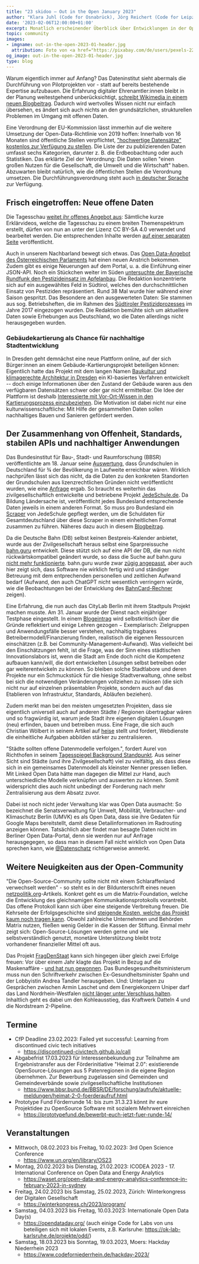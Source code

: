 ```yaml
---
title: "23 skidoo – Out in the Open January 2023"
author: "Klara Juhl (Code for Osnabrück), Jörg Reichert (Code for Leipzig), et al."
date: '2023-02-06T12:00:00+01:00'
excerpt: Monatlich erscheinender Überblick über Entwicklungen in der Open Data und Civic Tech Szene
topic: community
images:
- imgname: out-in-the-open-2023-01-header.jpg
  attribution: Foto von <a href="https://pixabay.com/de/users/pexels-2286921/">Pexels</a> auf <a href="https://pixabay.com/de/photos/offenes-zeichen-neon-lights-1836961/">Pixabay</a>
og_image: out-in-the-open-2023-01-header.jpg
type: blog
---
```


Warum eigentlich immer auf Anfang? Das Dateninstitut sieht abermals die Durchführung von Pilotprojekten vor - statt auf bereits bestehende Expertise aufzubauen. Die Erfahrung digitaler Ehrenamtler:innen bleibt in der Planung weitestgehend unberücksichtigt, [schreibt Wikimedia in einem neuen Blogbeitrag](https://blog.wikimedia.de/2023/01/19/dateninstitut-ehrenamtliche-expertise-nutzen/). Dadurch wird wertvolles Wissen nicht nur einfach übersehen, es ändert sich auch nichts an den grundsätzlichen, strukturellen Problemen im Umgang mit offenen Daten.

Eine Verordnung der EU-Kommission lässt immerhin auf die weitere Umsetzung der Open-Data-Richtlinie von 2019 hoffen: Innerhalb von 16 Monaten sind öffentliche Stellen verpflichtet, ["hochwertige Datensätze" kostenlos zur Verfügung zu stellen](https://www.heise.de/news/Open-Data-EU-Behoerden-muessen-hochwertige-Verkehrs-und-Wetterdaten-freigeben-7467174.html). Die Liste der zu publizierenden Daten umfasst sechs Kategorien, darunter z. B. die Erdbeobachtung oder auch Statistiken. Das erklärte Ziel der Verordnung: Die Daten sollen "einen großen Nutzen für die Gesellschaft, die Umwelt und die Wirtschaft" haben. Abzuwarten bleibt natürlich, wie die öffentlichen Stellen die Verordnung umsetzen. Die Durchführungsverordnung steht auch [in deutscher Sprache](https://eur-lex.europa.eu/legal-content/DE/TXT/HTML/?uri=CELEX:32023R0138&from=EN#d1e213-43-1) zur Verfügung.

## Frisch eingetroffen: Neue offene Daten
Die Tagesschau [weitet ihr offenes Angebot aus](https://www.tagesschau.de/inland/tagesschau-creative-commons-101.html): Sämtliche kurze Erklärvideos, welche die Tagesschau zu einem breiten Themenspektrum erstellt, dürfen von nun an unter der Lizenz CC BY-SA 4.0 verwendet und bearbeitet werden. Die entsprechenden Inhalte werden [auf einer separaten Seite](https://www.tagesschau.de/multimedia/video/creativecommonsdossier-101.html) veröffentlicht.

Auch in unserem Nachbarland bewegt sich etwas. Das [Open Data-Angebot des Österreichischen Parlaments](https://www.parlament.gv.at/recherchieren/open-data/) hat einen neuen Anstrich bekommen. Zudem gibt es einige Neuerungen auf dem Portal, u. a. die Einführung einer JSON-API.
Noch ein Stückchen weiter im Süden [untersuchte der Bayerische Rundfunk den Pestizideinsatz im Apfelanbau](https://interaktiv.br.de/pestizide-im-apfel-anbau/index.html). Die Redaktion konzentrierte sich auf ein ausgewähltes Feld in Südtirol, welches den durchschnittlichen Einsatz von Pestiziden repräsentiert. Rund 38 Mal wurde hier während einer Saison gespritzt. Das Besondere an den ausgewerteten Daten: Sie stammen aus sog. Betriebsheften, die im Rahmen des [Südtiroler Pestizidprozesses](https://www.br.de/nachrichten/bayern/suedtiroler-apfelstreit-teilerfolg-fuer-pestizid-kritiker,Svq05i3) im Jahre 2017 eingezogen wurden. Die Redaktion bemühte sich um aktuellere Daten sowie Erhebungen aus Deutschland, wo die Daten allerdings nicht herausgegeben wurden.

### Gebäudekartierung als Chance für nachhaltige Stadtentwicklung
In Dresden geht demnächst eine neue Plattform online, auf der sich Bürger:innen an einem Gebäude-Kartierungsprojekt beteiligen können: Eigentlich hatte das Projekt mit dem langen Namen [Baukultur und klimagerechte Architektur in Dresden](https://www.citizenscience-wettbewerb.de/autorin/baukultur-und-klimagerechte-architektur-dresden) ein KI-basiertes Verfahren entwickelt -- doch einige Informationen über den Zustand der Gebäude waren aus den verfügbaren Datensätzen schwer oder gar nicht ermittelbar. Die Idee der Plattform ist deshalb [Interessierte mit Vor-Ort-Wissen in den Kartierungsprozess einzubeziehen](https://www.citizenscience-wettbewerb.de/blog/colouring-dresden-wie-kam-es-dazu). Die Motivation ist dabei nicht nur eine kulturwissenschaftliche: Mit Hilfe der gesammelten Daten sollen nachhaltiges Bauen und Sanieren gefördert werden.

## Der Zusammenhang von Offenheit, Standards, stabilen APIs und nachhaltiger Anwendungen 
Das Bundesinstitut für Bau-, Stadt- und Raumforschung (BBSR) veröffentlichte am 18. Januar seine [Auswertung](https://www.bbsr.bund.de/BBSR/DE/startseite/kurzmeldungen/erreichbarkeit-grundschulen.html), dass Grundschulen in Deutschland für ¾ der Bevölkerung in Laufweite erreichbar wären. Wirklich nachprüfen lässt sich das nicht, da die Daten zu den konkreten Standorten der Grundschulen aus lizenzrechtlichen Gründen nicht veröffentlicht wurden, wie eine [Anfrage](https://twitter.com/datenschatz/status/1616381958170320896) ergab. So braucht es weiterhin das zivilgesellschaftlich entwickelte und betriebene Projekt [JedeSchule.de](https://jedeschule.de/). Da Bildung Ländersache ist, veröffentlicht jedes Bundesland entsprechende Daten jeweils in einem anderen Format. So muss pro Bundesland ein [Scraper](https://github.com/Datenschule/jedeschule-scraper) von JedeSchule gepflegt werden, um die Schuldaten für Gesamtdeutschland über diese Scraper in einem einheitlichen Format zusammen zu führen. Näheres dazu auch in diesem [Blogbeitrag](https://codefor.de/blog/jedeschule-2/). 

Da die Deutsche Bahn (DB) selbst keinen Bestpreis-Kalender anbietet, wurde aus der Zivilgesellschaft heraus selbst eine Sparpreissuche [bahn.guru](https://bahn.guru/) entwickelt. Diese stützt sich auf eine API der DB, die nun nicht rückwärtskompatibel geändert wurde, so dass die Suche auf bahn.guru [nicht mehr funktionierte](https://twitter.com/Lenny_du_Nord/status/1617294456633413632). bahn.guru wurde zwar [zügig angepasst](https://twitter.com/juliustens/status/1617536396725735425), aber auch hier zeigt sich, dass Software nie wirklich fertig wird und ständiger Betreuung mit dem entprechenden personellen und zeitlichen Aufwand bedarf (Aufwand, den auch ChatGPT nicht wesentlich verringern würde, wie die Beobachtungen bei der Entwicklung des [BahnCard-Rechner](https://twitter.com/paul_ramisch/status/1620793713428688897) zeigen).

Eine Erfahrung, die nun auch das CityLab Berlin mit ihrem Stadtpuls Projekt machen musste. Am 31. Januar wurde der Dienst nach einjähriger Testphase eingestellt. In einem [Blogeintrag](https://stories.stadtpuls.com/stadtpuls-ende) wird selbstkritisch über die Gründe reflektiert und einige Lehren gezogen − Exemplarisch: Zielgruppen und Anwendungsfälle besser verstehen, nachhaltig tragbares Betreibermodell/Finanzierung finden, realistisch die eigenen Ressourcen einschätzen (z.B. bei Community-Management-Aufwand). Was vielleicht bei den Einschätzungen fehlt, ist die Frage, was der Sinn eines städtischen Innovationslabors ist, wenn die Stadt am Ende doch nicht die Kompetenz aufbauen kann/will, die dort entwickelten Lösungen selbst betreiben oder gar weiterentwickeln zu können. So bleiben solche Stadtlabore und deren Projekte nur ein Schmuckstück für die hiesige Stadtverwaltung, ohne selbst bei sich die notwendigen Veränderungen vollziehen zu müssen (die sich nicht nur auf einzelnen präsentablen Projekte, sondern auch auf das Etablieren von Infrastruktur, Standards, Abläufen beziehen).

Zudem merkt man bei den meisten umgesetzten Projekten, dass sie eigentlich universell auch auf anderen Städte / Regionen übertragbar wären und so fragwürdig ist, warum jede Stadt ihre eigenen digitalen Lösungen (neu) erfinden, bauen und betreiben muss. Eine Frage, die sich auch Christian Wölbert in seinem Artikel auf [heise](https://www.heise.de/meinung/Digitalisierung-der-Verwaltung-Gegen-jede-Logik-7466964.html) stellt und fordert, Webdienste die einheitliche Aufgaben abbilden stärker zu zentralisieren.  

"Städte sollten offene Datenmodelle verfolgen.", fordert Aurel von Richthofen in seinem [Tagesspiegel Background Standpunkt](https://background.tagesspiegel.de/smart-city/linked-open-data-und-semantische-webtechnologien-als-chancen-fuer-stadtdaten). Aus seiner Sicht sind Städte (und ihre Zivilgesellschaft) viel zu vielfältig, als dass diese sich in ein gemeinsames Datenmodell als kleinster Nenner pressen ließen. Mit Linked Open Data hätte man dagegen die Mittel zur Hand, auch unterschiedliche Modelle verknüpfen und auswerten zu können. Somit widerspricht dies auch nicht unbedingt der Forderung nach mehr Zentralisierung aus dem Absatz zuvor.  

Dabei ist noch nicht jeder Verwaltung klar was Open Data ausmacht: So bezeichnet die Senatsverwaltung für Umwelt, Mobilität, Verbraucher- und Klimaschutz Berlin (UMVK) es als Open Data, dass sie ihre Gedaten für Google Maps bereitstellt, damit diese Detailinformationen im Radrouting anzeigen können. Tatsächlich aber findet man besagte Daten nicht im Berliner Open Data-Portal, denn sie werden nur auf Anfrage herausgegegen, so dass man in diesem Fall nicht wirklich von Open Data sprechen kann, wie [@Datenschatz](https://twitter.com/datenschatz/status/1616778170505777152) richtigerweise anmerkt.

## Weitere Neuigkeiten aus der Open-Community
"Die Open-Source-Community sollte nicht mit einem Schlaraffenland verwechselt werden" - so steht es in der Bildunterschrift eines neuen [netzpolitik.org](https://netzpolitik.org/)-Artikels. Konkret geht es um die Matrix-Foundation, welche die Entwicklung des gleichnamigen Kommunikationsprotokolls vorantreibt. Das offene Protokoll kann sich über eine steigende Verbreitung freuen. Die Kehrseite der Erfolgsgeschichte sind [steigende Kosten, welche das Projekt kaum noch tragen kann](https://netzpolitik.org/2023/matrix-open-source-wachstum-in-geldnot/). Obwohl zahlreiche Unternehmen und Behörden Matrix nutzen, fließen wenig Gelder in die Kassen der Stiftung. Einmal mehr zeigt sich: Open-Source-Lösungen werden gerne und wie selbstverständlich genutzt, monetäre Unterstützung bleibt trotz vorhandener finanzieller Mittel oft aus.

Das Projekt [FragDenStaat](https://fragdenstaat.de/) kann sich hingegen über gleich zwei Erfolge freuen: Vor über einem Jahr klagte das Projekt in Bezug auf die Maskenaffäre - [und hat nun gewonnen](https://twitter.com/fragdenstaat/status/1616449968688226304). Das Bundesgesundheitsministerum muss nun den Schriftverkehr zwischen Ex-Gesundheitsminister Spahn und der Lobbyistin Andrea Tandler herausgeben.
Und: Unterlagen zu Gesprächen zwischen Armin Laschet und dem Energiekonzern Uniper darf das Land Nordrhein-Westfalen [nicht länger unter Verschluss halten](https://twitter.com/fragdenstaat/status/1615005626337222659). Inhaltlich geht es dabei um den Kohleausstieg, das Kraftwerk Datteln 4 und die Nordstream 2-Pipeline.

## Termine
 * CfP Deadline 23.02.2023: Failed yet successful: Learning from discontinued civic tech initiatives
   * https://discontinued-civictech.github.io/call
 * Abgabefrist 17.03.2023 für Interessenbekundung zur Teilnahme am Ergebnistransfer aus der Förderinitiative "Heimat 2.0": existierende OpenSource-Lösungen aus 5 Patenregionen in die eigene Region übernehmen. Zur Bewerbung zugelassen sind Gemeinden und Gemeindeverbände sowie zivilgesellschaftliche Institutionen
   * https://www.bbsr.bund.de/BBSR/DE/forschung/aufrufe/aktuelle-meldungen/heimat-2-0-foerderaufruf.html
 * Prototype Fund Förderrunde 14: bis zum 31.3.23 könnt ihr eure Projektidee zu OpenSource Software mit sozialem Mehrwert einreichen
   * https://prototypefund.de/bewerbt-euch-jetzt-fuer-runde-14/

## Veranstaltungen
 * Mittwoch, 08.02.2023 bis Freitag, 10.02.2023: 3rd Open Science Conference
   * https://www.un.org/en/library/OS23
 * Montag, 20.02.2023 bis Dienstag, 21.02.2023: ICODEA 2023 - 17. International Conference on Open Data and Energy Analytics
   * https://waset.org/open-data-and-energy-analytics-conference-in-february-2023-in-sydney
 * Freitag, 24.02.2023 bis Samstag, 25.02.2023, Zürich: Winterkongress der Digitalen Gesellschaft
   * https://winterkongress.ch/2023/program/
 * Samstag, 04.03.2023 bis Freitag, 10.03.2023: Internationale Open Data Day(s)
   * https://opendataday.org/ (auch einige Code for Labs von uns beteiligen sich mit lokalen Events, z.B. Karlsruhe: https://ok-lab-karlsruhe.de/projekte/odd/)
 * Samstag, 18.03.2023 bis Sonntag, 19.03.2023, Moers: Hackday Niederrhein 2023
   * https://www.codeforniederrhein.de/hackday-2023/
